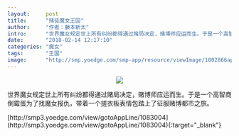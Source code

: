 ```yaml
---
layout:     post
title:      "赌徒魔女王国"
author:     "作者：藤本新太"
intro:      "世界魔女规定世上所有纠纷都得通过赌局决定，赌博师应运而生。于是一个高智商倒霉蛋为了找魔女报仇，带着一个搓衣板表情包踏上了征服赌博都市之旅。"
date:       "2018-02-14 12:17:10"
categories: "魔女"
tags:       "王国"
image:      "http://smp.yoedge.com/smp-app/resource/viewImage/1002866appline.png"
---
```

<div style="text-align: center">
<p><img src="http://smp.yoedge.com/smp-app/resource/viewImage/1002866appline.png"/></p>
</div>
<p class="post-meta">
<span>世界魔女规定世上所有纠纷都得通过赌局决定，赌博师应运而生。于是一个高智商倒霉蛋为了找魔女报仇，带着一个搓衣板表情包踏上了征服赌博都市之旅。</span>
</p>
[http://smp3.yoedge.com/view/gotoAppLine/1083004](http://smp3.yoedge.com/view/gotoAppLine/1083004){:target="_blank"}


